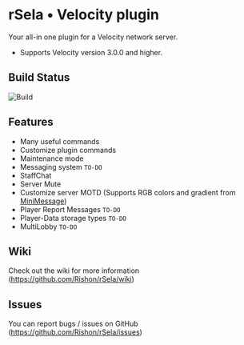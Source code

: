 # rSela • Velocity plugin

Your all-in one plugin for a Velocity network server.

- Supports Velocity version 3.0.0 and higher.

## Build Status

![Build](https://travis-ci.com/Rishon/rSela.svg?branch=main)

## Features

- Many useful commands
- Customize plugin commands
- Maintenance mode
- Messaging system ``TO-DO``
- StaffChat
- Server Mute
- Customize server MOTD (Supports RGB colors and gradient from [MiniMessage](https://docs.adventure.kyori.net/))
- Player Report Messages ``TO-DO``
- Player-Data storage types ``TO-DO``
- MultiLobby ``TO-DO``

## Wiki

Check out the wiki for more information (https://github.com/Rishon/rSela/wiki)

## Issues

You can report bugs / issues on GitHub (https://github.com/Rishon/rSela/issues)
